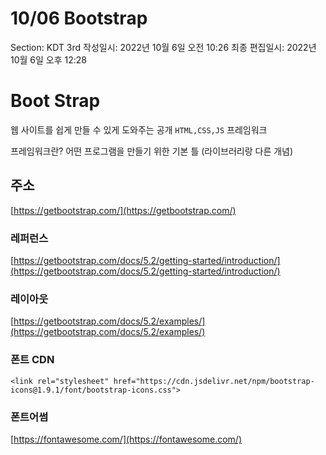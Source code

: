 # 10/06 Bootstrap

Section: KDT 3rd
작성일시: 2022년 10월 6일 오전 10:26
최종 편집일시: 2022년 10월 6일 오후 12:28

# Boot Strap

웹 사이트를 쉽게 만들 수 있게 도와주는 공개 `HTML,CSS,JS` 프레임워크

프레임워크란? 어떤 프로그램을 만들기 위한 기본 틀 (라이브러리랑 다른 개념)

## 주소

[https://getbootstrap.com/](https://getbootstrap.com/)

### 레퍼런스

[https://getbootstrap.com/docs/5.2/getting-started/introduction/](https://getbootstrap.com/docs/5.2/getting-started/introduction/)

### 레이아웃

[https://getbootstrap.com/docs/5.2/examples/](https://getbootstrap.com/docs/5.2/examples/)

### 폰트 CDN

`<link rel="stylesheet" href="https://cdn.jsdelivr.net/npm/bootstrap-icons@1.9.1/font/bootstrap-icons.css">`

### 폰트어썸

[https://fontawesome.com/](https://fontawesome.com/)